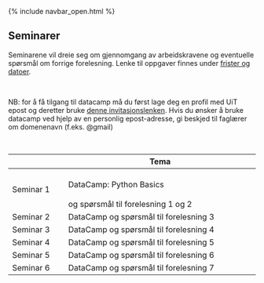 {% include navbar_open.html %}
## Seminarer

<p>Seminarene vil dreie seg om gjennomgang av arbeidskravene og eventuelle spørsmål om forrige forelesning. Lenke til oppgaver finnes under <a href='https://uit-sok-1003-h22.github.io/frister.html'>frister og datoer</a>. </p><br>		

<p> NB: for å få tilgang til datacamp må du først lage deg en profil med UiT epost og deretter bruke <a href='https://www.datacamp.com/groups/shared_links/17dc8405ae39e6e7f7f3e9015d5fc91ae856be617820c92eff6838afcbb8af0e'> denne invitasjonslenken<a/>. Hvis du ønsker å bruke datacamp ved hjelp av en personlig epost-adresse, gi beskjed til faglærer om domenenavn (f.eks. @gmail) </p> <br> 


| <img width=120/>|  Tema <img width=500/>                      | 
|-----------------|------------------------------| 
|Seminar 1        |<br>DataCamp: Python Basics  </br> <br>og spørsmål til forelesning 1 og 2 </b>  |
|Seminar 2        |DataCamp og spørsmål til forelesning 3       | 
|Seminar 3        |DataCamp og spørsmål til forelesning 4       | 
|Seminar 4        |DataCamp og spørsmål til forelesning 5       |
|Seminar 5        |DataCamp og spørsmål til forelesning 6       |
|Seminar 6        |DataCamp og spørsmål til forelesning 7       | 

